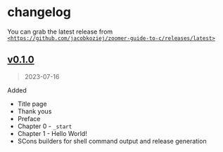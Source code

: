 # changelog

You can grab the latest release from
[`<https://github.com/jacobkoziej/zoomer-guide-to-c/releases/latest>`]


## [v0.1.0]

> 2023-07-16

Added
* Title page
* Thank yous
* Preface
* Chapter 0 - `_start`
* Chapter 1 - Hello World!
* SCons builders for shell command output and release generation


[`<https://github.com/jacobkoziej/zoomer-guide-to-c/releases/latest>`]: https://github.com/jacobkoziej/zoomer-guide-to-c/releases/latest
[v0.1.0]: https://github.com/jacobkoziej/zoomer-guide-to-c/releases/tag/v0.1.0
